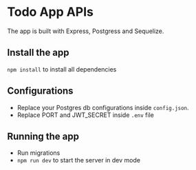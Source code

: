 # Todo App APIs

The app is built with Express, Postgress and Sequelize.

## Install the app

```npm install``` to install all dependencies

## Configurations

* Replace your Postgres db configurations inside `config.json`.
* Replace PORT and JWT_SECRET inside `.env` file

## Running the app

* Run migrations
* `npm run dev` to start the server in dev mode